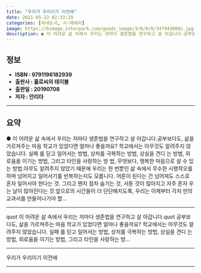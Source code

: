 ```yaml
---
title: "우리가 우리이기 이전에"
date: 2021-05-22 02:33:29
categories: [국내도서, 시-에세이]
image: https://bimage.interpark.com/goods_image/3/0/0/0/347943000s.jpg
description: ● 이 어려운 삶 속에서 우리는 저마다 생존법을 연구하고 살 아갑니다.공부보다도, 삶을 가르쳐주는 마음 학교가 있었다면 얼마나 좋을까요? 학교에서는 아무것도 알려주지 않았습니다. 실패 를 딛고 일어서는 방법, 상처를 극복하는 방법, 상실을 견디 는 방법, 외로움을 이기는 방법, 그리고
---
```


## **정보**

- **ISBN : 9791196182939**
- **출판사 : 홀로씨의 테이블**
- **출판일 : 20190708**
- **저자 : 안리타**

------



## **요약**

● 이 어려운 삶 속에서 우리는 저마다 생존법을 연구하고 살 아갑니다.공부보다도, 삶을 가르쳐주는 마음 학교가 있었다면 얼마나 좋을까요? 학교에서는 아무것도 알려주지 않았습니다. 실패 를 딛고 일어서는 방법, 상처를 극복하는 방법, 상실을 견디 는 방법, 외로움을 이기는 방법, 그리고 타인을 사랑하는 방 법, 무엇보다, 행복한 마음으로 살 수 있는 방법.아무도 알려주지 않았기 때문에 우리는 한 번뿐인 삶 속에서 무수한 시행착오를 하며 넘어지고 일어서기를 반복하는지도 모릅니다. 어른이 된다는 건 넘어져도 스스로 혼자 일어서야 한다는 것. 그리고 왠지 점차 숨기는 것, 서툰 것이 많아지고 자주 혼자 우는 날이 많아진다는 것.앞으로의 시간들이 더 단단해지도록, 우리는 이제부터 각자 만의 교과서를 만들어나가야 할...

------

quot 이 어려운 삶 속에서 우리는 저마다 생존법을 연구하고 살 아갑니다.quot
공부보다도, 삶을 가르쳐주는 마음 학교가 있었다면 얼마나 좋을까요? 학교에서는 아무것도 알려주지 않았습니다. 실패 를 딛고 일어서는 방법, 상처를 극복하는 방법, 상실을 견디 는 방법, 외로움을 이기는 방법, 그리고 타인을 사랑하는 방... 

------


우리가 우리이기 이전에 

------


